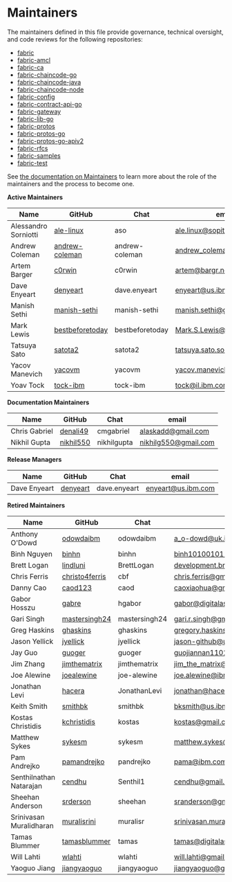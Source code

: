 Maintainers
===========

The maintainers defined in this file provide governance, technical oversight, and code reviews for the following repositories:
- [fabric](https://github.com/hyperledger/fabric)
- [fabric-amcl](https://github.com/hyperledger/fabric-amcl)
- [fabric-ca](https://github.com/hyperledger/fabric-ca)
- [fabric-chaincode-go](https://github.com/hyperledger/fabric-chaincode-go)
- [fabric-chaincode-java](https://github.com/hyperledger/fabric-chaincode-java)
- [fabric-chaincode-node](https://github.com/hyperledger/fabric-chaincode-node)
- [fabric-config](https://github.com/hyperledger/fabric-config)
- [fabric-contract-api-go](https://github.com/hyperledger/fabric-contract-api-go)
- [fabric-gateway](https://github.com/hyperledger/fabric-gateway)
- [fabric-lib-go](https://github.com/hyperledger/fabric-lib-go)
- [fabric-protos](https://github.com/hyperledger/fabric-protos)
- [fabric-protos-go](https://github.com/hyperledger/fabric-protos-go)
- [fabric-protos-go-apiv2](https://github.com/hyperledger/fabric-protos-go-apiv2)
- [fabric-rfcs](https://github.com/hyperledger/fabric-rfcs)
- [fabric-samples](https://github.com/hyperledger/fabric-samples)
- [fabric-test](https://github.com/hyperledger/fabric-test)

See [the documentation on Maintainers](https://hyperledger-fabric.readthedocs.io/en/latest/CONTRIBUTING.html#maintainers) to learn more about the role of the maintainers and the process to become one.

**Active Maintainers**

| Name                    | GitHub | Chat | email
|-------------------------|--------|------|----------------------
| Alessandro Sorniotti    | [ale-linux][ale-linux] | aso | <ale.linux@sopit.net>
| Andrew Coleman          | [andrew-coleman][andrew-coleman] | andrew-coleman | <andrew_coleman@uk.ibm.com>
| Artem Barger            | [c0rwin][c0rwin] | c0rwin | <artem@bargr.net>
| Dave Enyeart            | [denyeart][denyeart] | dave.enyeart | <enyeart@us.ibm.com>
| Manish Sethi            | [manish-sethi][manish-sethi] | manish-sethi | <manish.sethi@gmail.com>
| Mark Lewis              | [bestbeforetoday][bestbeforetoday] | bestbeforetoday | <Mark.S.Lewis@outlook.com>
| Tatsuya Sato            | [satota2][satota2] | satota2 | <tatsuya.sato.so@hitachi.com>
| Yacov Manevich          | [yacovm][yacovm] | yacovm | <yacov.manevich@gmail.com>
| Yoav Tock               | [tock-ibm][tock-ibm] | tock-ibm | <tock@il.ibm.com>


**Documentation Maintainers**

| Name | GitHub | Chat | email
|------|--------|------|----------------------
| Chris Gabriel  | [denali49][denali49] | cmgabriel | <alaskadd@gmail.com>
| Nikhil Gupta | [nikhil550][nikhil550] | nikhilgupta | <nikhilg550@gmail.com>

**Release Managers**

| Name | GitHub | Chat | email
|------|--------|------|----------------------
| Dave Enyeart | [denyeart][denyeart] | dave.enyeart | <enyeart@us.ibm.com>

**Retired Maintainers**

| Name | GitHub | Chat | email
|------|--------|------|----------------------
| Anthony O'Dowd | [odowdaibm][odowdaibm] | odowdaibm | <a_o-dowd@uk.ibm.com>
| Binh Nguyen | [binhn][binhn] | binhn | <binh1010010110@gmail.com>
| Brett Logan | [lindluni][lindluni] | BrettLogan | <development.brett@gmail.com>
| Chris Ferris | [christo4ferris][christo4ferris] | cbf | <chris.ferris@gmail.com>
| Danny Cao | [caod123][caod123] | caod | <caoxiaohua@gmail.com>
| Gabor Hosszu | [gabre][gabre] | hgabor | <gabor@digitalasset.com>
| Gari Singh | [mastersingh24][mastersingh24] | mastersingh24 | <gari.r.singh@gmail.com>
| Greg Haskins | [ghaskins][ghaskins] | ghaskins | <gregory.haskins@gmail.com>
| Jason Yellick | [jyellick][jyellick] | jyellick | <jason-github@unaddressable.org>
| Jay Guo | [guoger][guoger] | guoger | <guojiannan1101@gmail.com>
| Jim Zhang | [jimthematrix][jimthematrix] | jimthematrix | <jim_the_matrix@hotmail.com>
| Joe Alewine | [joealewine][joealewine] | joe-alewine | <joe.alewine@ibm.com>
| Jonathan Levi | [hacera][hacera] |JonathanLevi | <jonathan@hacera.com>
| Keith Smith | [smithbk][smithbk] | smithbk | <bksmith@us.ibm.com>
| Kostas Christidis | [kchristidis][kchristidis] | kostas | <kostas@gmail.com>
| Matthew Sykes | [sykesm][sykesm] | sykesm | <matthew.sykes@gmail.com>
| Pam Andrejko | [pamandrejko][pamandrejko] | pandrejko | <pama@ibm.com>
| Senthilnathan Natarajan | [cendhu][cendhu] | Senthil1 | <cendhu@gmail.com>
| Sheehan Anderson | [srderson][srderson] | sheehan | <sranderson@gmail.com>
| Srinivasan Muralidharan | [muralisrini][muralisrini] | muralisr | <srinivasan.muralidharan99@gmail.com>
| Tamas Blummer | [tamasblummer][tamasblummer] | tamas | <tamas@digitalasset.com>
| Will Lahti | [wlahti][wlahti] | wlahti | <will.lahti@gmail.com>
| Yaoguo Jiang | [jiangyaoguo][jiangyaoguo] | jiangyaoguo | <jiangyaoguo@gmail.com>

[ale-linux]: https://github.com/ale-linux
[andrew-coleman]: https://github.com/andrew-coleman
[bestbeforetoday]: https://github.com/bestbeforetoday
[binhn]: https://github.com/binhn
[lindluni]: https://github.com/lindluni
[c0rwin]: https://github.com/c0rwin
[caod123]: https://github.com/caod123
[cendhu]: https://github.com/cendhu
[christo4ferris]: https://github.com/christo4ferris
[denali49]: https://github.com/denali49
[denyeart]: https://github.com/denyeart
[gabre]: https://github.com/gabre
[ghaskins]: https://github.com/ghaskins
[guoger]: https://github.com/guoger
[hacera]: https://github.com/hacera
[jiangyaoguo]: https://github.com/jiangyaoguo
[jimthematrix]: https://github.com/jimthematrix
[joealewine]: https://github.com/joealewine
[jyellick]: https://github.com/jyellick
[kchristidis]: https://github.com/kchristidis
[manish-sethi]: https://github.com/manish-sethi
[mastersingh24]: https://github.com/mastersingh24 
[muralisrini]: https://github.com/muralisrini
[nikhil550]: https://github.com/nikhil550
[odowdaibm]: https://github.com/odowdaibm
[pamandrejko]: https://github.com/pamandrejko
[satota2]: https://github.com/satota2
[smithbk]: https://github.com/smithbk
[srderson]: https://github.com/srderson
[sykesm]: https://github.com/sykesm
[tamasblummer]: https://github.com/tamasblummer
[tock-ibm]: https://github.com/tock-ibm
[wlahti]: https://github.com/wlahti
[yacovm]: https://github.com/yacovm

